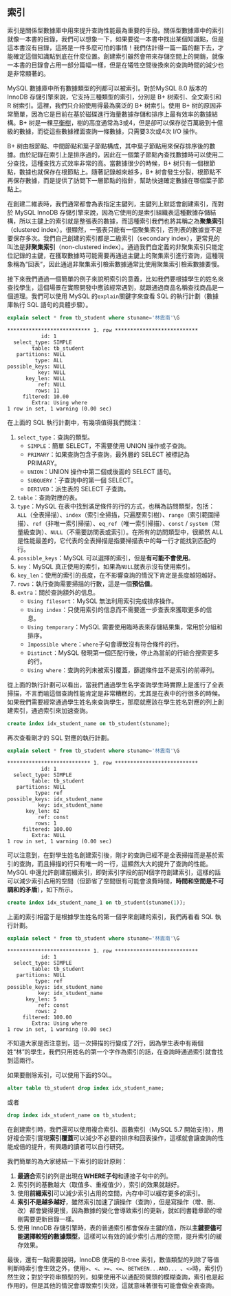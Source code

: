 ## 索引

索引是關係型數據庫中用來提升查詢性能最為重要的手段。關係型數據庫中的索引就像一本書的目錄，我們可以想象一下，如果要從一本書中找出某個知識點，但是這本書沒有目錄，這將是一件多麼可怕的事情！我們估計得一篇一篇的翻下去，才能確定這個知識點到底在什麼位置。創建索引雖然會帶來存儲空間上的開銷，就像一本書的目錄會占用一部分篇幅一樣，但是在犧牲空間後換來的查詢時間的減少也是非常顯著的。

MySQL 數據庫中所有數據類型的列都可以被索引。對於MySQL 8.0 版本的 InnoDB 存儲引擎來說，它支持三種類型的索引，分別是 B+ 树索引、全文索引和 R 树索引。這裡，我們只介紹使用得最為廣泛的 B+ 树索引。使用 B+ 树的原因非常簡單，因為它是目前在基於磁碟進行海量數據存儲和排序上最有效率的數據結構。B+ 树是一棵[平衡樹](https://zh.wikipedia.org/zh-cn/%E5%B9%B3%E8%A1%A1%E6%A0%91)，樹的高度通常為3或4，但是卻可以保存從百萬級到十億級的數據，而從這些數據裡面查詢一條數據，只需要3次或4次 I/O 操作。

B+ 树由根節點、中間節點和葉子節點構成，其中葉子節點用來保存排序後的數據。由於記錄在索引上是排序過的，因此在一個葉子節點內查找數據時可以使用二分查找，這種查找方式效率非常的高。當數據很少的時候，B+ 树只有一個根節點，數據也就保存在根節點上。隨著記錄越來越多，B+ 树會發生分裂，根節點不再保存數據，而是提供了訪問下一層節點的指針，幫助快速確定數據在哪個葉子節點上。

在創建二維表時，我們通常都會為表指定主鍵列，主鍵列上默認會創建索引，而對於 MySQL InnoDB 存儲引擎來說，因為它使用的是索引組織表這種數據存儲結構，所以主鍵上的索引就是整張表的數據，而這種索引我們也將其稱之為**聚集索引**（clustered index）。很顯然，一張表只能有一個聚集索引，否則表的數據豈不是要保存多次。我們自己創建的索引都是二級索引（secondary index），更常見的叫法是**非聚集索引**（non-clustered index）。通過我們自定義的非聚集索引只能定位記錄的主鍵，在獲取數據時可能需要再通過主鍵上的聚集索引進行查詢，這種現象稱為“回表”，因此通過非聚集索引檢索數據通常比使用聚集索引檢索數據要慢。

接下來我們通過一個簡單的例子來說明索引的意義，比如我們要根據學生的姓名來查找學生，這個場景在實際開發中應該經常遇到，就跟通過商品名稱查找商品是一個道理。我們可以使用 MySQL 的`explain`關鍵字來查看 SQL 的執行計劃（數據庫執行 SQL 語句的具體步驟）。

```SQL
explain select * from tb_student where stuname='林震南'\G
```

```
*************************** 1. row ***************************
           id: 1
  select_type: SIMPLE
        table: tb_student
   partitions: NULL
         type: ALL
possible_keys: NULL
          key: NULL
      key_len: NULL
          ref: NULL
         rows: 11
     filtered: 10.00
        Extra: Using where
1 row in set, 1 warning (0.00 sec)
```

在上面的 SQL 執行計劃中，有幾項值得我們關注：

1. `select_type`：查詢的類型。
    - `SIMPLE`：簡單 SELECT，不需要使用 UNION 操作或子查詢。
    - `PRIMARY`：如果查詢包含子查詢，最外層的 SELECT 被標記為 PRIMARY。
    - `UNION`：UNION 操作中第二個或後面的 SELECT 語句。
    - `SUBQUERY`：子查詢中的第一個 SELECT。
    - `DERIVED`：派生表的 SELECT 子查詢。
2. `table`：查詢對應的表。
3. `type`：MySQL 在表中找到滿足條件的行的方式，也稱為訪問類型，包括：`ALL`（全表掃描）、`index`（索引全掃描，只遍歷索引樹）、`range`（索引範圍掃描）、`ref`（非唯一索引掃描）、`eq_ref`（唯一索引掃描）、`const` / `system`（常量級查詢）、`NULL`（不需要訪問表或索引）。在所有的訪問類型中，很顯然 ALL 是性能最差的，它代表的全表掃描是指要掃描表中的每一行才能找到匹配的行。
4. `possible_keys`：MySQL 可以選擇的索引，但是**有可能不會使用**。
5. `key`：MySQL 真正使用的索引，如果為`NULL`就表示沒有使用索引。
6. `key_len`：使用的索引的長度，在不影響查詢的情況下肯定是長度越短越好。
7. `rows`：執行查詢需要掃描的行數，這是一個**預估值**。
8. `extra`：關於查詢額外的信息。
    - `Using filesort`：MySQL 無法利用索引完成排序操作。
    - `Using index`：只使用索引的信息而不需要進一步查表來獲取更多的信息。
    - `Using temporary`：MySQL 需要使用臨時表來存儲結果集，常用於分組和排序。
    - `Impossible where`：`where`子句會導致沒有符合條件的行。
    - `Distinct`：MySQL 發現第一個匹配行後，停止為當前的行組合搜索更多的行。
    - `Using where`：查詢的列未被索引覆蓋，篩選條件並不是索引的前導列。

從上面的執行計劃可以看出，當我們通過學生名字查詢學生時實際上是進行了全表掃描，不言而喻這個查詢性能肯定是非常糟糕的，尤其是在表中的行很多的時候。如果我們需要經常通過學生姓名來查詢學生，那麼就應該在學生姓名對應的列上創建索引，通過索引來加速查詢。

```SQL
create index idx_student_name on tb_student(stuname);
```

再次查看剛才的 SQL 對應的執行計劃。

```SQL
explain select * from tb_student where stuname='林震南'\G
```

```
*************************** 1. row ***************************
           id: 1
  select_type: SIMPLE
        table: tb_student
   partitions: NULL
         type: ref
possible_keys: idx_student_name
          key: idx_student_name
      key_len: 62
          ref: const
         rows: 1
     filtered: 100.00
        Extra: NULL
1 row in set, 1 warning (0.00 sec)
```

可以注意到，在對學生姓名創建索引後，剛才的查詢已經不是全表掃描而是基於索引的查詢，而且掃描的行只有唯一的一行，這顯然大大的提升了查詢的性能。MySQL 中還允許創建前綴索引，即對索引字段的前N個字符創建索引，這樣的話可以減少索引占用的空間（但節省了空間很有可能會浪費時間，**時間和空間是不可調和的矛盾**），如下所示。

```SQL
create index idx_student_name_1 on tb_student(stuname(1));
```

上面的索引相當于是根據學生姓名的第一個字來創建的索引，我們再看看 SQL 執行計劃。

```SQL
explain select * from tb_student where stuname='林震南'\G
```

```
*************************** 1. row ***************************
           id: 1
  select_type: SIMPLE
        table: tb_student
   partitions: NULL
         type: ref
possible_keys: idx_student_name
          key: idx_student_name
      key_len: 5
          ref: const
         rows: 2
     filtered: 100.00
        Extra: Using where
1 row in set, 1 warning (0.00 sec)
```

不知道大家是否注意到，這一次掃描的行變成了2行，因為學生表中有兩個姓“林”的學生，我們只用姓名的第一个字作為索引的話，在查詢時通過索引就會找到這兩行。

如果要刪除索引，可以使用下面的SQL。

```SQL
alter table tb_student drop index idx_student_name;
```

或者

```SQL
drop index idx_student_name on tb_student;
```

在創建索引時，我們還可以使用複合索引、函數索引（MySQL 5.7 開始支持），用好複合索引實現**索引覆蓋**可以減少不必要的排序和回表操作，這樣就會讓查詢的性能成倍的提升，有興趣的讀者可以自行研究。

我們簡單的為大家總結一下索引的設計原則：

1. **最適合**索引的列是出現在**WHERE子句**和連接子句中的列。
2. 索引列的基數越大（取值多、重複值少），索引的效果就越好。
3. 使用**前綴索引**可以減少索引占用的空間，內存中可以緩存更多的索引。
4. **索引不是越多越好**，雖然索引加速了讀操作（查詢），但是寫操作（增、刪、改）都會變得更慢，因為數據的變化會導致索引的更新，就如同書籍章節的增刪需要更新目錄一樣。
5. 使用 InnoDB 存儲引擎時，表的普通索引都會保存主鍵的值，所以**主鍵要儘可能選擇較短的數據類型**，這樣可以有效的減少索引占用的空間，提升索引的緩存效果。

最後，還有一點需要說明，InnoDB 使用的 B-tree 索引，數值類型的列除了等值判斷時索引會生效之外，使用`>`、`<`、`>=`、`<=`、`BETWEEN...AND... `、`<>`時，索引仍然生效；對於字符串類型的列，如果使用不以通配符開頭的模糊查詢，索引也是起作用的，但是其他的情況會導致索引失效，這就意味著很有可能會做全表查詢。
